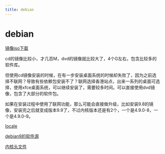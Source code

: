 ```yaml
---
title: debian
---
```


# debian

[镜像iso下载](debian/%E9%95%9C%E5%83%8Fiso%E4%B8%8B%E8%BD%BD%2089c9b8d4e15f42428667aaa8033ac575.md)

cd的镜像比较小，才几百M，dvd的镜像就比较大了，4个G左右，包含比较多的软件库。

但使用cd镜像安装的时候，在有一步安装桌面系统的时候却失败了，因为之前选择不联网？导致有些依赖包安装不了？联网选择香港站点，出来一系列的桌面可选择，使用xfce桌面系统，可以继续安装了，需要较多时间。可以直接使用dvd镜像，包含了大部分的软件包。

如果在安装过程中使用了联网功能，那么可能会直接做升级，比如安装9.8的镜像，安装完之后就变成版本9.9了，不过内核版本还是有2个，一个是4.9.0-8，一个是4.9.0-9。

[locale](debian/locale%20cc307e753bd543d3a657ad16c19288fb.md)

[debian9的软件源](debian/debian9%E7%9A%84%E8%BD%AF%E4%BB%B6%E6%BA%90%20b212594ff5d848a18b4a659aefe88c70.md)

[内核头文件](debian/%E5%86%85%E6%A0%B8%E5%A4%B4%E6%96%87%E4%BB%B6%20c6354578c9214a9082f1363b26feb062.md)